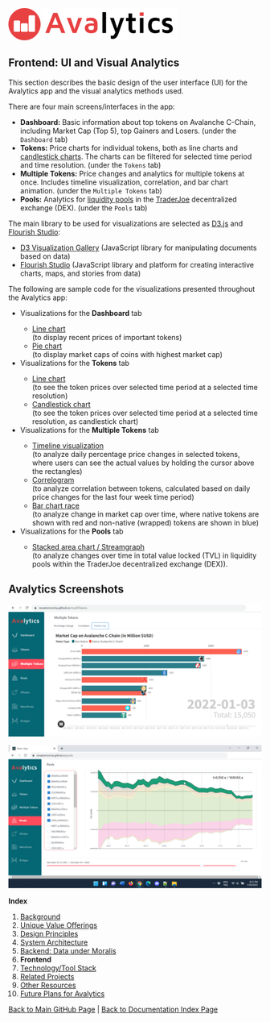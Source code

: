 ![Avalytics Logo](./img/AvalyticsLogoMini.png) ![Avalytics Logo](./img/AvalyticsLogo1Mini.png)

## Frontend: UI and Visual Analytics

This section describes the basic design of the user interface (UI) for the Avalytics app and the visual analytics methods used. 

There are four main screens/interfaces in the app:

- **Dashboard:** Basic information about top tokens on Avalanche C-Chain, including Market Cap (Top 5), top Gainers and Losers.  (under the `Dashboard` tab)
- **Tokens:** Price charts for individual tokens, both as line charts and [candlestick charts](https://www.coingecko.com/buzz/how-to-read-candlestick-charts). The charts can be filtered for selected time period and time resolution.  (under the `Tokens` tab)
- **Multiple Tokens:** Price changes and analytics for multiple tokens at once. Includes timeline visualization, correlation, and bar chart animation. (under the `Multiple Tokens` tab)
- **Pools:** Analytics for  [liquidity pools](https://traderjoexyz.com/pool) in the [TraderJoe](https://traderjoexyz.com) decentralized exchange (DEX). (under the `Pools` tab)


The main library to be used for visualizations are selected as [D3.js](https://d3js.org) and [Flourish Studio](https://flourish.studio/): 
- [D3 Visualization Gallery](https://observablehq.com/@d3/gallery) (JavaScript library for manipulating documents based on data)
- [Flourish Studio](https://flourish.studio/) (JavaScript library and platform for creating interactive charts, maps, and stories from data)

The following are sample code for the visualizations presented throughout the Avalytics app:

<ul>
  <li>Visualizations for the <b>Dashboard</b> tab</li>
      <ul>
        <li><a href="https://www.d3-graph-gallery.com/graph/line_basic.html" target="_blank">Line chart</a></li> (to display recent prices of important tokens)
        <li><a href="https://www.d3-graph-gallery.com/pie" target="_blank">Pie chart</a></li> (to display market caps of coins with highest market cap)
      </ul> 
  <li>Visualizations for the <b>Tokens</b> tab</li>
      <ul>
        <li><a href="https://www.d3-graph-gallery.com/graph/line_basic.html" target="_blank">Line chart</a></li> (to see the token prices over selected time period at a selected time resolution)
        <li><a href="https://observablehq.com/@d3/candlestick-chart" target="_blank">Candlestick chart</a></li> (to see the token prices over selected time period at a selected time resolution, as candlestick chart)
      </ul> 
  <li>Visualizations for the <b>Multiple Tokens</b> tab</li>
 <ul>
        <li><a href="https://observablehq.com/@d3/realtime-horizon-chart" target="_blank">Timeline visualization</a></li> (to analyze daily percentage price changes in selected tokens, where users can see the actual values by holding the cursor above the rectangles)
        <li><a href="https://plnkr.co/edit/RJk5vmROVAJGPHIPutVR?p=preview&preview" target="_blank">Correlogram</a></li> (to analyze correlation between tokens, calculated based on daily price changes for the last four week time period)
        <li><a href="https://app.flourish.studio/templates#template-bar-chart-race" target="_blank">Bar chart race</a></li> (to analyze change in market cap over time, where native tokens are shown with red and non-native (wrapped) tokens are shown in blue)
  </ul> 
  <li>Visualizations for the <b>Pools</b> tab</li>
     <ul>
     <li><a href="https://observablehq.com/@d3/streamgraph" target="_blank">Stacked area chart / Streamgraph</a></li> (to analyze changes over time in total value locked (TVL) in liquidity pools within the TraderJoe decentralized exchange (DEX)).
     </ul> 
</ul> 

## Avalytics Screenshots

![Bar Chart Race](./img/AvalyticsScreenshotBarChartRace.png)

![Stacked Area Chart](./img/AvalyticsScreenshotStackedAreaChartNew.png)


**Index**

1. [Background](Background.md)
2. [Unique Value Offerings](UniqueValueOfferings.md)
3. [Design Principles](DesignPrinciples.md)
4. [System Architecture](SystemArchitecture.md)
5. [Backend: Data under Moralis](Backend.md)
6. **Frontend**
7. [Technology/Tool Stack](TechnologyStack.md)
8. [Related Projects](RelatedProjects.md)
9. [Other Resources](OtherResources.md)
10. [Future Plans for Avalytics](FuturePlans.md)

<hline></hline>

[Back to Main GitHub Page](../README.md) | [Back to Documentation Index Page](Documentation.md)

